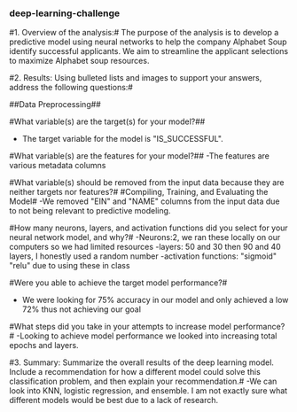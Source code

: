 ### deep-learning-challenge
#1. Overview of the analysis:#
The purpose of the analysis is to develop a predictive model using neural networks to help the company Alphabet Soup identify successful applicants.
We aim to streamline the applicant selections to maximize Alphabet soup resources.

#2. Results: Using bulleted lists and images to support your answers, address the following questions:#

##Data Preprocessing##

#What variable(s) are the target(s) for your model?##
- The target variable for the model is "IS_SUCCESSFUL".
	
#What variable(s) are the features for your model?##
-The features are various metadata columns

#What variable(s) should be removed from the input data because they are neither targets nor features?#
	#Compiling, Training, and Evaluating the Model#
-We removed "EIN" and "NAME" columns from the input data due to not being relevant to predictive modeling.

#How many neurons, layers, and activation functions did you select for your neural network model, and why?#
-Neurons:2, we ran these locally on our computers so we had limited resources
-layers: 50 and 30 then 90 and 40 layers, I honestly used a random number
-activation functions: "sigmoid" "relu" due to using these in class

#Were you able to achieve the target model performance?#
- We were looking for 75% accuracy in our model and only achieved a low 72% thus not achieving our goal

#What steps did you take in your attempts to increase model performance?#
-Looking to achieve model performance we looked into increasing total epochs and layers.

#3. Summary: Summarize the overall results of the deep learning model. Include a recommendation for how a different model could solve this classification problem, and then explain your recommendation.#
-We can look into KNN, logistic regression, and ensemble. I am not exactly sure what different models would be best due to a lack of research.
